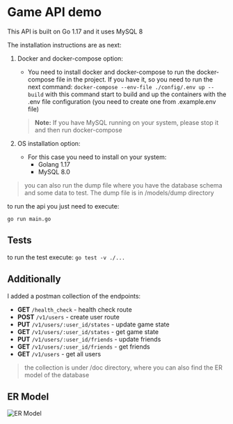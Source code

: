 # Game API demo

This API is built on Go 1.17 and it uses MySQL 8

The installation instructions are as next:

1. Docker and docker-compose option:
	- You need to install docker and docker-compose to run the docker-compose file in the project. If you have it, so you need to run the next command:
	`docker-compose --env-file ./config/.env up --build`
	with this command start to build and up the containers with the .env file configuration (you need to create one from .example.env file)
	> **Note:** If you have MySQL running on your system, please stop it and then run docker-compose
	
2. OS installation option:
	- For this case you need to install on your system:
		- Golang 1.17
		- MySQL 8.0
>  you can also run the dump file where you have the database schema and some data to test. The dump file is in /models/dump directory

to run the api you just need to execute:

`go run main.go`

## Tests
to run the test execute:
`go test -v ./...`

## Additionally

I added a postman collection of the endpoints:

- **GET** `/health_check` - health check route
- **POST** `/v1/users` - create user route
- **PUT** `/v1/users/:user_id/states` - update game state
- **GET** `/v1/users/:user_id/states` - get game state
- **PUT** `/v1/users/:user_id/friends` - update friends
- **GET** `/v1/users/:user_id/friends` - get friends
- **GET** `/v1/users` - get all users

>the collection is under /doc directory, where you can also find the ER model of the database

## ER Model

![ER Model](https://drive.google.com/file/d/1YY-qIViRVvozKRMB5dInrJRX1E4PZT_s/view?usp=sharing)
